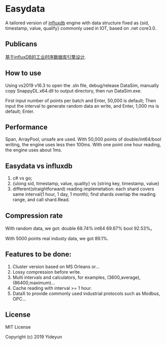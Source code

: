 # Easydata
A tailored version of [influxdb](https://github.com/influxdata/influxdb) engine with data structure fixed as {sid, timestamp, value, qualify} commonly used in IOT, based on .net core3.0. 
## Publicans
[基于influxDB的工业时序数据库引擎设计](https://github.com/xhydongda/Easydata/blob/master/doc/%E5%9F%BA%E4%BA%8EinfluxDB%E7%9A%84%E5%B7%A5%E4%B8%9A%E6%97%B6%E5%BA%8F%E6%95%B0%E6%8D%AE%E5%BA%93%E5%BC%95%E6%93%8E%E8%AE%BE%E8%AE%A1.pdf).

## How to use
Using vs2019 v16.3 to open the .sln file, debug/release DataSim, manually copy SnappyDL.x64.dll to output directory, then run DataSim.exe.

First input number of points per batch and Enter, 50,000 is default;
Then input the interval to generate random data an write, and Enter, 1,000 ms is default;
Enter.

## Performance
Span<T>, ArrayPool, unsafe are used.
With 50,000 points of double/int64/bool writing, the engine uses less then 100ms.
With one point one hour reading, the engine uses about 1ms.

## Easydata vs influxdb
1. c# vs go;
2. {ulong sid, timestamp, value, quality} vs {string key, timestamp, value}
3. different(straightforward) reading implemetation:
   each shard covers same interval(1 hour, 1 day, 1 month);
   find shards overlap the reading range, and call shard.Read.

## Compression rate
With random data, we got:
double  68.74%
int64   69.67%
bool    92.53%。

With 5000 points real industy data, we got 89.1%.


## Features to be done:
1. Cluster version based on MS Orleans or...
2. Lossy compression before write.
3. Multi intervals and calculators, for examples, (3600,average), (86400,maximum)...
4. Cache reading with interval >= 1 hour.
5. DataX to provide commonly used industrial protocols such as Modbus, OPC...

## License
MIT License

Copyright (c) 2019 Yideyun
